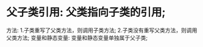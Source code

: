 # 父子类引用: 父类指向子类的引用;
方法:
    1.子类重写了父类方法，则调用子类方法;
    2.子类没有重写父类方法，则调用父类方法;
变量和静态变量:
    变量和静态变量单独属于父子类;
    